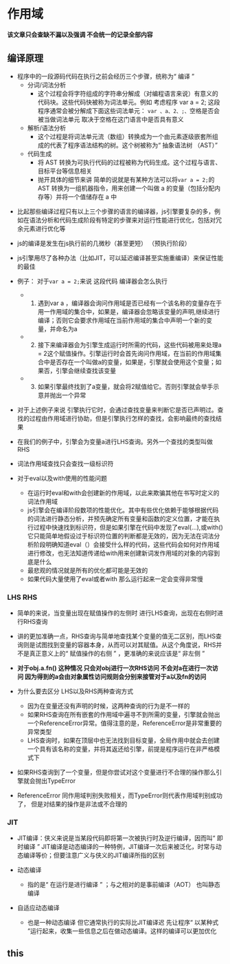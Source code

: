 # 作用域
**该文章只会查缺不漏以及强调 不会统一的记录全部内容**

## 编译原理

- 程序中的一段源码代码在执行之前会经历三个步骤，统称为“ 编译 ”
  - 分词/词法分析
    - 这个过程会将字符组成的字符串分解成（对编程语言来说）有意义的代码块。这些代码快被称为词法单元。例如 考虑程序 var a = 2; 这段程序通常会被分解成下面这些词法单元： `var 、a、2、;、`空格是否会被当做词法单元 取决于空格在这门语言中是否具有意义
  - 解析/语法分析
    - 这个过程是将词法单元流（数组）转换成为一个由元素逐级嵌套所组成的代表了程序语法结构的树。这个树被称为“ 抽象语法树 （AST）”
  - 代码生成
    - 将 AST 转换为可执行代码的过程被称为代码生成。这个过程与语言、目标平台等信息相关
    - 抛开具体的细节来讲 简单的说就是有某种方法可以将`var a = 2;`的 AST 转换为一组机器指令，用来创建一个叫做 a 的变量（包括分配内存等）并将一个值储存在 a 中

* 比起那些编译过程只有以上三个步骤的语言的编译器，js引擎要复杂的多，例如在语法分析和代码生成阶段有特定的步骤来对运行性能进行优化，包括对冗余元素进行优化等

- js的编译是发生在js执行前的几微秒（甚至更短） （预执行阶段）

- js引擎用尽了各种办法（比如JIT，可以延迟编译甚至实施重编译）来保证性能的最佳

- 例子： 对于```var a = 2;```来说 这段代码 编译器会怎么执行
    - 1. 遇到var a ，编译器会询问作用域是否已经有一个该名称的变量存在于用一作用域的集合中，如果是，编译器会忽略该变量的声明,继续进行编译；否则它会要求作用域在当前作用域的集合中声明一个新的变量，并命名为a

    - 2. 接下来编译器会为引擎生成运行时所需的代码，这些代码被用来处理a = 2这个赋值操作。引擎运行时会首先询问作用域，在当前的作用域集合中是否存在一个叫做a的变量，如果是，引擎就会使用这个变量；如果否，引擎会继续查找该变量

    - 3. 如果引擎最终找到了a变量，就会将2赋值给它。否则引擎就会举手示意并抛出一个异常

- 对于上述例子来说 引擎执行它时，会通过查找变量来判断它是否已声明过。查找的过程由作用域进行协助，但是引擎执行怎样的查找，会影响最终的查找结果

- 在我们的例子中，引擎会为变量a进行LHS查询。另外一个查找的类型叫做RHS

- 词法作用域查找只会查找一级标识符

- 对于eval以及with使用的性能问题
  - 在运行时eval和with会创建新的作用域，以此来欺骗其他在书写时定义的词法作用域
  - js引擎会在编译阶段数项的性能优化。其中有些优化依赖于能够根据代码的词法进行静态分析，并预先确定所有变量和函数的定义位置，才能在执行过程中快速找到标识符，但是如果引擎在代码中发现了eval(...),或with() 它只能简单地假设过于标识符位置的判断都是无效的，因为无法在词法分析阶段明确知道eval（）会接受什么样的代码，这些代码会如何对作用域进行修改，也无法知道传递给with用来创建新词发作用域的对象的内容到底是什么 
  - 最悲观的情况就是所有的优化都可能是无效的
  - 如果代码大量使用了eval或者with 那么运行起来一定会变得非常慢

  

### LHS RHS

- 简单的来说，当变量出现在赋值操作的左侧时 进行LHS查询，出现在右侧时进行RHS查询

- 讲的更加准确一点，RHS查询与简单地查找某个变量的值无二区别，而LHS查询则是试图找到变量的容器本身，从而可以对其赋值。从这个角度说，RHS并不是真正意义上的“ 赋值操作的右侧 ” ，更准确的来说应该是“ 非左侧 ”

- **对于obj.a.fn() 这种情况 只会对obj进行一次RHS访问 不会对a在进行一次访问 因为得到的a会由对象属性访问规则会分别来接管对于a以及fn的访问**

- 为什么要去区分 LHS以及RHS两种查询方式
    - 因为在变量还没有声明的时候，这两种查询的行为是不一样的
    - 如果RHS查询在所有嵌套的作用域中遍寻不到所需的变量，引擎就会抛出一个ReferenceError异常。值得注意的是，ReferenceError是非常重要的异常类型
    - LHS查询时，如果在顶层中也无法找到目标变量，全局作用中就会去创建一个具有该名称的变量，并将其返还给引擎，前提是程序运行在非严格模式下

- 如果RHS查询到了一个变量，但是你尝试对这个变量进行不合理的操作那么引擎就会抛出TypeError

- ReferenceError 同作用域判别失败相关，而TypeError则代表作用域判别成功了， 但是对结果的操作是非法或不合理的


### JIT
-  JIT编译：侠义来说是当某段代码即将第一次被执行时及逆行编译，因而叫“ 即时编译 ” JIT编译是动态编译的一种特例，JIT编译一次后来被泛化，时常与动态编译等价；但要注意广义与侠义的JIT编译所指的区别

- 动态编译
  - 指的是“ 在运行是进行编译 ” ；与之相对的是事前编译（AOT） 也叫静态编译

- 自适应动态编译
  - 也是一种动态编译 但它通常执行的实际比JIT编译迟 先让程序“ 以某种式 ”运行起来，收集一些信息之后在做动态编译。这样的编译可以更加优化 


## this
